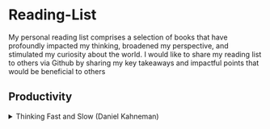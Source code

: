 # Reading-List
My personal reading list comprises a selection of books that have profoundly impacted my thinking, broadened my perspective, and stimulated my curiosity about the world. I would like to share my reading list to others via Github by sharing my key takeaways and impactful points that would be beneficial to others


## Productivity 

<details>
  <summary> Thinking Fast and Slow (Daniel Kahneman) </summary>
  - understanding the biases of intuition
  - We are prone to overestimate how much we understand about the world and to underestimate the role of chance in events 
  - Buy the book: [Thinking Fast and Slow (Daniel Kahneman)](https://www.amazon.co.uk/Thinking-Fast-Slow-Daniel-Kahneman/dp/0141033576)
<details>

<details>
  <summary> Thinking Fast and Slow (Daniel Kahneman) </summary>
  <details>

<details>
  
  <summary> Thinking Fast and Slow (Daniel Kahneman) </summary>
  
<details>
  
  <summary> Thinking Fast and Slow (Daniel Kahneman) </summary>
